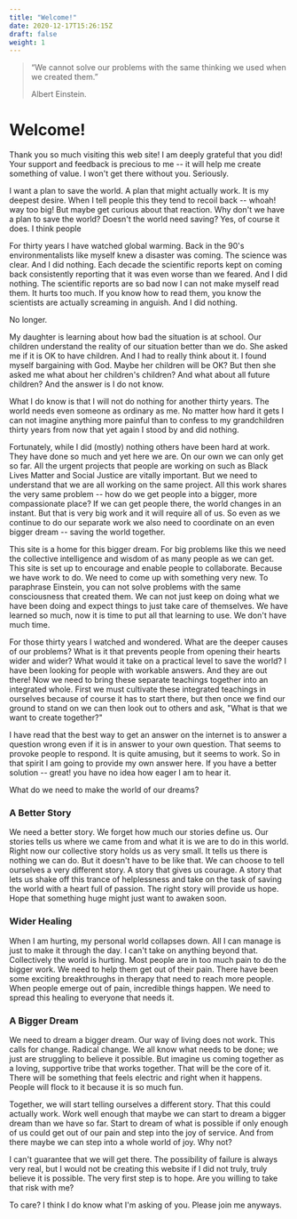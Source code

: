 ```yaml
---
title: "Welcome!"
date: 2020-12-17T15:26:15Z
draft: false
weight: 1
---
```

> “We cannot solve our problems with the same thinking we used when we created them.”
>
> Albert Einstein.

# Welcome!

Thank you so much visiting this web site! I am deeply grateful that you did! Your support and feedback is precious to me -- it will help me create something of value. I won't get there without you. Seriously.

I want a plan to save the world. A plan that might actually work. It is my deepest desire. When I tell people this they tend to recoil back -- whoah! way too big! But maybe get curious about that reaction. Why don't we have a plan to save the world? Doesn't the world need saving? Yes, of course it does. I think people 

For thirty years I have watched global warming. Back in the 90's environmentalists like myself knew a disaster was coming. The science was clear. And I did nothing. Each decade the scientific reports kept on coming back consistently reporting that it was even worse than we feared. And I did nothing. The scientific reports are so bad now I can not make myself read them. It hurts too much. If you know how to read them, you know the scientists are actually screaming in anguish. And I did nothing.

No longer.

My daughter is learning about how bad the situation is at school. Our children understand the reality of our situation better than we do. She asked me if it is OK to have children. And I had to really think about it. I found myself bargaining with God. Maybe her children will be OK? But then she asked me what about her children's children? And what about all future children? And the answer is I do not know.

What I do know is that I will not do nothing for another thirty years. The world needs even someone as ordinary as me. No matter how hard it gets I can not imagine anything more painful than to confess to my grandchildren thirty years from now that yet again I stood by and did nothing.

Fortunately, while I did (mostly) nothing others have been hard at work. They have done so much and yet here we are. On our own we can only get so far. All the urgent projects that people are working on such as Black Lives Matter and Social Justice are vitally important. But we need to understand that we are all working on the same project. All this work shares the very same problem -- how do we get people into a bigger, more compassionate place? If we can get people there, the world changes in an instant. But that is very big work and it will require all of us. So even as we continue to do our separate work we also need to coordinate on an even bigger dream -- saving the world together.  

This site is a home for this bigger dream. For big problems like this we need the collective intelligence and wisdom of as many people as we can get. This site is set up to encourage and enable people to collaborate. Because we have work to do. We need to come up with something very new. To paraphrase Einstein, you can not solve problems with the same consciousness that created them. We can not just keep on doing what we have been doing and expect things to just take care of themselves. We have learned so much, now it is time to put all that learning to use. We don't have much time.

For those thirty years I watched and wondered. What are the deeper causes of our problems? What is it that prevents people from opening their hearts wider and wider? What would it take on a practical level to save the world? I have been looking for people with workable answers. And they are out there! Now we need to bring these separate teachings together into an integrated whole. First we must cultivate these integrated teachings in ourselves because of course it has to start there, but then once we find our ground to stand on we can then look out to others and ask, "What is that we want to create together?"

I have read that the best way to get an answer on the internet is to answer a question wrong even if it is in answer to your own question. That seems to provoke people to respond. It is quite amusing, but it seems to work. So in that spirit I am going to provide my own answer here. If you have a better solution -- great! you have no idea how eager I am to hear it.

What do we need to make the world of our dreams?

### A Better Story

We need a better story. We forget how much our stories define us. Our stories tells us where we came from and what it is we are to do in this world. Right now our collective story holds us as very small. It tells us there is nothing we can do. But it doesn't have to be like that. We can choose to tell ourselves a very different story. A story that gives us courage. A story that lets us shake off this trance of helplessness and take on the task of saving the world with a heart full of passion. The right story will provide us hope. Hope that something huge might just want to awaken soon.

### Wider Healing

When I am hurting, my personal world collapses down. All I can manage is just to make it through the day. I can't take on anything beyond that. Collectively the world is hurting. Most people are in too much pain to do the bigger work. We need to help them get out of their pain. There have been some exciting breakthroughs in therapy that need to reach more people. When people emerge out of pain, incredible things happen. We need to spread this healing to everyone that needs it.

### A Bigger Dream

We need to dream a bigger dream. Our way of living does not work. This calls for change. Radical change. We all know what needs to be done; we just are struggling to believe it possible. But imagine us coming together as a loving, supportive tribe that works together. That will be the core of it. There will be something that feels electric and right when it happens. People will flock to it because it is so much fun.

Together, we will start telling ourselves a different story. That this could actually work. Work well enough that maybe we can start to dream a bigger dream than we have so far. Start to dream of what is possible if only enough of us could get out of our pain and step into the joy of service. And from there maybe we can step into a whole world of joy. Why not?

I can't guarantee that we will get there. The possibility of failure is always very real, but I would not be creating this website if I did not truly, truly believe it is possible. The very first step is to hope. Are you willing to take that risk with me?

To care? I think I do know what I'm asking of you. Please join me anyways.

